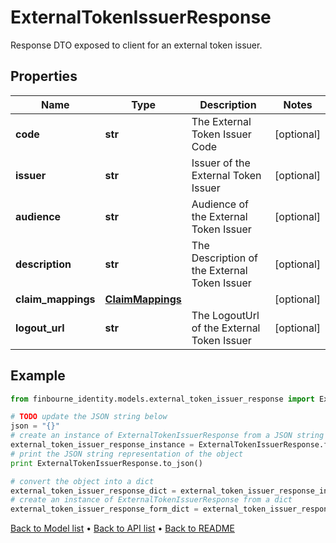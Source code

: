 # ExternalTokenIssuerResponse

Response DTO exposed to client for an external token issuer.

## Properties
Name | Type | Description | Notes
------------ | ------------- | ------------- | -------------
**code** | **str** | The External Token Issuer Code | [optional] 
**issuer** | **str** | Issuer of the External Token Issuer | [optional] 
**audience** | **str** | Audience of the External Token Issuer | [optional] 
**description** | **str** | The Description of the External Token Issuer | [optional] 
**claim_mappings** | [**ClaimMappings**](ClaimMappings.md) |  | [optional] 
**logout_url** | **str** | The LogoutUrl of the External Token Issuer | [optional] 

## Example

```python
from finbourne_identity.models.external_token_issuer_response import ExternalTokenIssuerResponse

# TODO update the JSON string below
json = "{}"
# create an instance of ExternalTokenIssuerResponse from a JSON string
external_token_issuer_response_instance = ExternalTokenIssuerResponse.from_json(json)
# print the JSON string representation of the object
print ExternalTokenIssuerResponse.to_json()

# convert the object into a dict
external_token_issuer_response_dict = external_token_issuer_response_instance.to_dict()
# create an instance of ExternalTokenIssuerResponse from a dict
external_token_issuer_response_form_dict = external_token_issuer_response.from_dict(external_token_issuer_response_dict)
```
[Back to Model list](../README.md#documentation-for-models) &#8226; [Back to API list](../README.md#documentation-for-api-endpoints) &#8226; [Back to README](../README.md)


